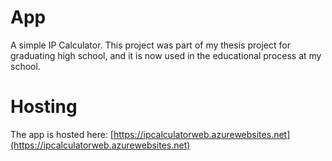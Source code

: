 # App
A simple IP Calculator. This project was part of my thesis project for graduating high school, and it is now used in the educational process at my school.







# Hosting
The app is hosted here: [https://ipcalculatorweb.azurewebsites.net](https://ipcalculatorweb.azurewebsites.net)
